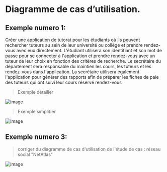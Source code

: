 

# Diagramme de cas d’utilisation.

## Exemple numero 1:
Créer une application de tutorat pour les étudiants où ils peuvent rechercher
tuteurs au sein de leur université ou collège et prendre rendez-vous avec
eux directement. L'étudiant utilisera son identifiant et son mot de passe pour
se connecter à l'application et prendre rendez-vous avec un tuteur de leur
choix en fonction des critères de recherche.
Le secrétaire du département sera responsable du maintien
les cours, les tuteurs et les rendez-vous dans l'application. La
secrétaire utilisera également l'application pour générer des rapports afin de préparer
les fiches de paie des tuteurs qui ont suivi leur cours réservé
rendez-vous

> Exemple détailler

![image](https://user-images.githubusercontent.com/92023794/199442728-b3ecaf21-4508-4a7d-b4e0-87a504d305a6.png)

> Exemple simplifier

![image](https://user-images.githubusercontent.com/92023794/199446023-03bc7d8d-248e-4b97-81ad-f8f4f37193b5.png)

## Exemple numero 3:
>  corriger du diagramme de cas d'utilisation de l'étude de cas : réseau social "NetAtlas"

![image](https://user-images.githubusercontent.com/92023794/199455180-6cf6bd4d-5dfc-4f13-a8ee-993b45db0f60.png)
